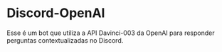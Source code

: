 # Discord-OpenAI
Esse é um bot que utiliza a API Davinci-003 da OpenAI para responder perguntas contextualizadas no Discord.
